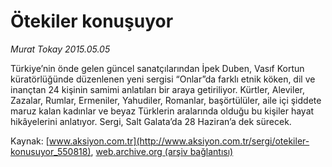 # Ötekiler konuşuyor

*Murat Tokay 2015.05.05*

<div class="pNewsDetailMainContent" itemprop="articleBody">
 <p>
  Türkiye’nin önde gelen güncel sanatçılarından İpek Duben, Vasıf Kortun küratörlüğünde düzenlenen yeni sergisi “Onlar”da farklı etnik köken, dil ve inançtan 24 kişinin samimi anlatıları bir araya getiriliyor. Kürtler, Aleviler, Zazalar, Rumlar, Ermeniler, Yahudiler, Romanlar, başörtülüler, aile içi şiddete maruz kalan kadınlar ve beyaz Türklerin aralarında olduğu bu kişiler hayat hikâyelerini anlatıyor. Sergi, Salt Galata’da 28 Haziran’a dek sürecek.
 </p>
</div>


Kaynak: [www.aksiyon.com.tr](http://www.aksiyon.com.tr/sergi/otekiler-konusuyor_550818), [web.archive.org (arşiv bağlantısı)](http://web.archive.org/web/20150721215316/http://www.aksiyon.com.tr/sergi/otekiler-konusuyor_550818)
